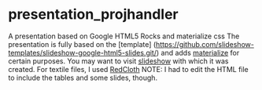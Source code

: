 # presentation_projhandler
A presentation based on Google HTML5 Rocks and materialize css
The presentation is fully based on the [template] (https://github.com/slideshow-templates/slideshow-google-html5-slides.git/) and adds [materialize](materializecss.com) for certain purposes.
You may want to visit [slideshow](https://slideshow-s9.github.io/) with which it was created.
For textile files, I used [RedCloth](redcloth.org)
NOTE: I had to edit the HTML file to include the tables and some slides, though.
